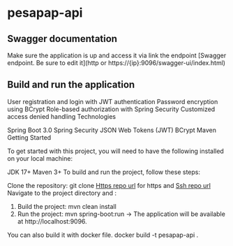 # pesapap-api

## Swagger documentation
Make sure the application is up and access it via link the endpoint [Swagger endpoint. Be sure to edit it](http or https://{ip}:9096/swagger-ui/index.html)

## Build and run the application
User registration and login with JWT authentication Password encryption using BCrypt Role-based authorization with Spring Security Customized access denied handling Technologies

Spring Boot 3.0 Spring Security JSON Web Tokens (JWT) BCrypt Maven Getting Started

To get started with this project, you will need to have the following installed on your local machine:

JDK 17+ Maven 3+ To build and run the project, follow these steps:

Clone the repository: git clone [Https repo url](https://github.com/SebaMutuku/pesapap-api.git) for https and [Ssh repo url](git@github.com:SebaMutuku/pesapap-api.git) 
Navigate to the project directory and :  
1. Build the project: mvn clean install 
2. Run the project: mvn spring-boot:run -> The application will be available at http://localhost:9096.

You can also build it with docker file.
docker build -t pesapap-api .
